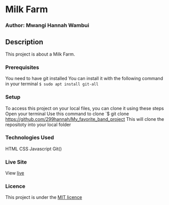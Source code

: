 # Milk Farm
### Author: Mwangi Hannah Wambui
## Description
This project is about a Milk Farm.

### Prerequisites
You need to have git installed
You can install it with the following command in your terminal
`$ sudo apt install git-all`

### Setup
To access this project on your local files, you can clone it using these steps
Open your terminal
Use this command to clone `$ git clone https://github.com/299hannah/My_favorite_band_project
This will clone the repositoty into your local folder

### Technologies Used
 HTML
 CSS
 Javascript
 Git()
### Live Site
View [live](https://299hannah.github.io/My_favorite_band_project/)
### Licence
This project is under the [MIT licence](licence)